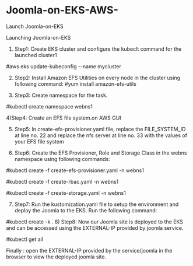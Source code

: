 # Joomla-on-EKS-AWS-
Launch Joomla-on-EKS

Launching Joomla-on-EKS

1) Step1: Create EKS cluster and configure the kubeclt command for the launched cluster1

#aws eks update-kubeconfig --name mycluster

2) Step2: Install Amazon EFS Utilities on every node in the cluster using following command:
#yum install amazon-efs-utils

3) Step3: Create namespace for the task.

#kubectl create namespace webns1

4)Step4: Create an EFS file system.on AWS GUI

5) Step5: In create-efs-provisioner.yaml file, replace the FILE_SYSTEM_ID at line no. 22 and replace the nfs server at line no. 33 with the values of your EFS file system


6) Step6: Create the EFS Provisioner, Role and Storage Class in the webns namespace using following commands:

#kubectl create -f create-efs-provisioner.yaml -n webns1

#kubectl create -f create-rbac.yaml -n webns1

#kubectl create -f create-storage.yaml -n webns1

7) Step7: Run the kustomization.yaml file to setup the environment and deploy the Joomla to the EKS. Run the following command:

#kubectl create -k .
8)  Step8: Now our Joomla site is deployed to the EKS and can be accessed using the EXTERNAL-IP provided by joomla service.

#kubectl get all

Finally : open the EXTERNAL-IP provided by the service/joomla in the browser to view the deployed joomla site.

